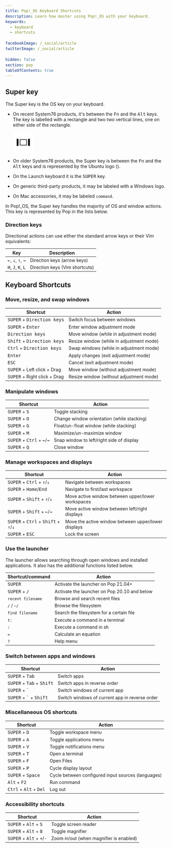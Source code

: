 ```yaml
---
title: Pop!_OS Keyboard Shortcuts
description: Learn how master using Pop!_OS with your keyboard.
keywords:
  - keyboard
  - shortcuts

facebookImage: /_social/article
twitterImage: /_social/article

hidden: false
section: pop
tableOfContents: true
---
```


## Super key

The Super key is the OS key on your keyboard.

- On recent System76 products, it's between the <kbd>Fn</kbd> and the <kbd>Alt</kbd> keys. The key is labelled with a rectangle and two two vertical lines, one on either side of the rectangle.

  ![Super Key](/images/super_key_vector_x64.png)

- On older System76 products, the Super key is between the <kbd>Fn</kbd> and the <kbd>Alt</kbd> keys and is represented by the Ubuntu logo (<kbd><font-awesome-icon :icon="['fab', 'ubuntu']"></font-awesome-icon></kbd>).
- On the Launch keyboard it is the <kbd>SUPER</kbd> key.
- On generic third-party products, it may be labeled with a Windows logo.
- On Mac accessories, it may be labeled `command`.

In Pop!\_OS, the Super key handles the majority of OS and window actions. This key is represented by Pop in the lists below.

### Direction keys

Directional actions can use either the standard arrow keys or their Vim equivalents:

| Key                                                    | Description                    |
| ------------------------------------------------------ | ------------------------------ |
| <kbd>←</kbd>, <kbd>↓</kbd>, <kbd>↑</kbd>, <kbd>→</kbd> | Direction keys (arrow keys)    |
| <kbd>H</kbd>, <kbd>J</kbd>, <kbd>K</kbd>, <kbd>L</kbd> | Direction keys (Vim shortcuts) |

## Keyboard Shortcuts

### Move, resize, and swap windows

| Shortcut                                                                | Action                                   |
| ----------------------------------------------------------------------- | ---------------------------------------- |
| <kbd>SUPER</kbd></kbd> + <kbd>Direction keys</kbd>                        | Switch focus between windows             |
| <kbd>SUPER</kbd> + <kbd>Enter</kbd>                                       | Enter window adjustment mode             |
| <kbd>Direction keys</kbd>                                               | Move window (while in adjustment mode)   |
| <kbd>Shift</kbd> + <kbd>Direction keys</kbd>                            | Resize window (while in adjustment mode) |
| <kbd>Ctrl</kbd> + <kbd>Direction keys</kbd>                             | Swap windows (while in adjustment mode)  |
| <kbd>Enter</kbd>                                                        | Apply changes (exit adjustment mode)     |
| <kbd>ESC</kbd>                                                          | Cancel (exit adjustment mode)            |
| <kbd>SUPER</kbd> + Left click + Drag                                      | Move window (without adjustment mode)    |
| <kbd>SUPER</kbd> + Right click + Drag                                     | Resize window (without adjustment mode)  |

### Manipulate windows

| Shortcut                                                                                  | Action                                     |
| ----------------------------------------------------------------------------------------- | ------------------------------------------ |
| <kbd>SUPER</kbd> + <kbd>S</kbd>                                                             | Toggle stacking                            |
| <kbd>SUPER</kbd> + <kbd>O</kbd>                                                             | Change window orientation (while stacking) |
| <kbd>SUPER</kbd> + <kbd>G</kbd>                                                             | Float/un-float window (while stacking)      |
| <kbd>SUPER</kbd> + <kbd>M</kbd>                                                             | Maximize/un-maximize window                 |
| <kbd>SUPER</kbd> + <kbd>Ctrl</kbd> + <kbd>←</kbd>/<kbd>→</kbd>                              | Snap window to left/right side of display  |
| <kbd>SUPER</kbd> + <kbd>Q</kbd>                                                             | Close window                               |

### Manage workspaces and displays

| Shortcut                                                                          | Action                                              |
| --------------------------------------------------------------------------------- | --------------------------------------------------- |
| <kbd>SUPER</kbd> + <kbd>Ctrl</kbd> + <kbd>↑</kbd>/<kbd>↓</kbd>                    | Navigate between workspaces                         |
| <kbd>SUPER</kbd> + <kbd>Home</kbd>/<kbd>End</kbd>                                 | Navigate to first/last workspace                    |
| <kbd>SUPER</kbd> + <kbd>Shift</kbd> + <kbd>↑</kbd>/<kbd>↓</kbd>                   | Move active window between upper/lower workspaces   |
| <kbd>SUPER</kbd> + <kbd>Shift</kbd> + <kbd>←</kbd>/<kbd>→</kbd>                   | Move active window between left/right displays      |
| <kbd>SUPER</kbd> + <kbd>Ctrl</kbd> + <kbd>Shift</kbd> + <kbd>↑</kbd>/<kbd>↓</kbd> | Move the active window between upper/lower displays |
| <kbd>SUPER</kbd> + <kbd>ESC</kbd>                                                 | Lock the screen                                     |

### Use the launcher

The launcher allows searching through open windows and installed applications. It also has the additional functions listed below.

| Shortcut/command                                           | Action                          |
| ---------------------------------------------------------- | ------------------------------- |
| <kbd>SUPER</kbd>                                         | Activate the launcher on Pop 21.04+ |
| <kbd>SUPER</kbd> + <kbd>/</kbd>                 | Activate the launcher on Pop 20.10 and below |
| `recent filename`                                          | Browse and search recent files  |
| `/` / `~/`                                                 | Browse the filesystem           |
| `find filename`                                            | Search the filesystem for a certain file |
| `t:`                                                       | Execute a command in a terminal |
| `:`                                                        | Execute a command in sh         |
| `=`                                                        | Calculate an equation           |
| `?`                                                        | Help menu                       |

### Switch between apps and windows

| Shortcut                                                                        | Action                                         |
| ------------------------------------------------------------------------------- | ---------------------------------------------- |
| <kbd>SUPER</kbd> + <kbd>Tab</kbd>                                                 | Switch apps                                    |
| <kbd>SUPER</kbd> + <kbd>Tab</kbd> + <kbd>Shift</kbd>                              | Switch apps in reverse order                   |
| <kbd>SUPER</kbd> + <kbd>`</kbd>                                                   | Switch windows of current app                  |
| <kbd>SUPER</kbd> + <kbd>`</kbd> + <kbd>Shift</kbd>                                | Switch windows of current app in reverse order |

### Miscellaneous OS shortcuts

| Shortcut                                                       | Action                                             |
| -------------------------------------------------------------- | -------------------------------------------------- |
| <kbd>SUPER</kbd> + <kbd>D</kbd>                                  | Toggle workspace menu                              |
| <kbd>SUPER</kbd> + <kbd>A</kbd>                                  | Toggle applications menu                           |
| <kbd>SUPER</kbd> + <kbd>V</kbd>                                  | Toggle notifications menu                          |
| <kbd>SUPER</kbd> + <kbd>T</kbd>                                  | Open a terminal                                    |
| <kbd>SUPER</kbd> + <kbd>F</kbd>                                  | Open Files                                         |
| <kbd>SUPER</kbd> + <kbd>P</kbd>                                  | Cycle display layout                               |
| <kbd>SUPER</kbd> + <kbd>Space</kbd>                              | Cycle between configured input sources (languages) |
| <kbd>Alt</kbd> + <kbd>F2</kbd>                                 | Run command                                        |
| <kbd>Ctrl</kbd> + <kbd>Alt</kbd> + <kbd>Del</kbd>              | Log out                                            |

### Accessibility shortcuts

| Shortcut                                                                                 | Action                                  |
| ---------------------------------------------------------------------------------------- | --------------------------------------- |
| <kbd>SUPER</kbd> + <kbd>Alt</kbd> + <kbd>S</kbd>                                           | Toggle screen reader                    |
| <kbd>SUPER</kbd> + <kbd>Alt</kbd> + <kbd>8</kbd>                                           | Toggle magnifier                        |
| <kbd>SUPER</kbd> + <kbd>Alt</kbd> + <kbd>+</kbd>/<kbd>-</kbd>                              | Zoom in/out (when magnifier is enabled) |
